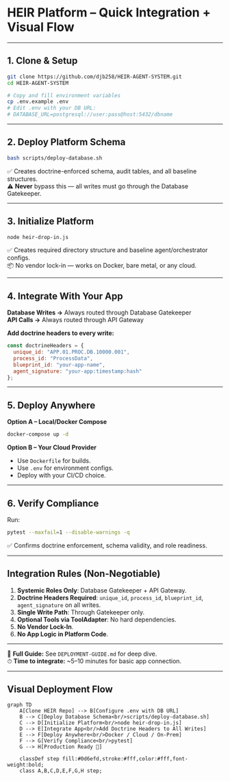 # HEIR Platform – Quick Integration + Visual Flow

---

## 1. Clone & Setup
```bash
git clone https://github.com/djb258/HEIR-AGENT-SYSTEM.git
cd HEIR-AGENT-SYSTEM

# Copy and fill environment variables
cp .env.example .env
# Edit .env with your DB URL:
# DATABASE_URL=postgresql://user:pass@host:5432/dbname
```

---

## 2. Deploy Platform Schema
```bash
bash scripts/deploy-database.sh
```
✅ Creates doctrine-enforced schema, audit tables, and all baseline structures.  
⚠️ **Never** bypass this — all writes must go through the Database Gatekeeper.

---

## 3. Initialize Platform
```bash
node heir-drop-in.js
```
✅ Creates required directory structure and baseline agent/orchestrator configs.  
📦 No vendor lock-in — works on Docker, bare metal, or any cloud.

---

## 4. Integrate With Your App
**Database Writes →** Always routed through Database Gatekeeper  
**API Calls →** Always routed through API Gateway

**Add doctrine headers to every write:**
```javascript
const doctrineHeaders = {
  unique_id: "APP.01.PROC.DB.10000.001",
  process_id: "ProcessData",
  blueprint_id: "your-app-name",
  agent_signature: "your-app:timestamp:hash"
};
```

---

## 5. Deploy Anywhere
**Option A – Local/Docker Compose**
```bash
docker-compose up -d
```

**Option B – Your Cloud Provider**
- Use `Dockerfile` for builds.
- Use `.env` for environment configs.
- Deploy with your CI/CD choice.

---

## 6. Verify Compliance
Run:
```bash
pytest --maxfail=1 --disable-warnings -q
```
✅ Confirms doctrine enforcement, schema validity, and role readiness.

---

## Integration Rules (Non-Negotiable)
1. **Systemic Roles Only**: Database Gatekeeper + API Gateway.
2. **Doctrine Headers Required**: `unique_id`, `process_id`, `blueprint_id`, `agent_signature` on all writes.
3. **Single Write Path**: Through Gatekeeper only.
4. **Optional Tools via ToolAdapter**: No hard dependencies.
5. **No Vendor Lock-In**.
6. **No App Logic in Platform Code**.

---

📖 **Full Guide:** See `DEPLOYMENT-GUIDE.md` for deep dive.  
⏱ **Time to integrate:** ~5–10 minutes for basic app connection.

---

## Visual Deployment Flow

```mermaid
graph TD
    A[Clone HEIR Repo] --> B[Configure .env with DB URL]
    B --> C[Deploy Database Schema<br/>scripts/deploy-database.sh]
    C --> D[Initialize Platform<br/>node heir-drop-in.js]
    D --> E[Integrate App<br/>Add Doctrine Headers to All Writes]
    E --> F[Deploy Anywhere<br/>Docker / Cloud / On-Prem]
    F --> G[Verify Compliance<br/>pytest]
    G --> H[Production Ready 🚀]

    classDef step fill:#0d6efd,stroke:#fff,color:#fff,font-weight:bold;
    class A,B,C,D,E,F,G,H step;
```